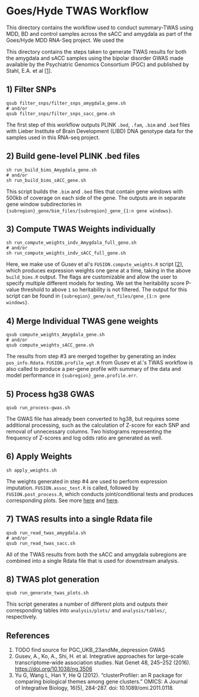 # Goes/Hyde TWAS Workflow

This directory contains the workflow used to conduct summary-TWAS using MDD, BD and control samples across the sACC and amygdala as part of the Goes/Hyde MDD RNA-Seq project. We used the

This directory contains the steps taken to generate TWAS results for both the amygdala and sACC samples using the bipolar disorder GWAS made available by the Psychiatric Genomics Consortium (PGC) and published by Stahl, E.A. et al [[1](#references)].

## 1) Filter SNPs

```
qsub filter_snps/filter_snps_amygdala_gene.sh
# and/or
qsub filter_snps/filter_snps_sacc_gene.sh
```

The first step of this workflow outputs PLINK `.bed`, `.fam`, `.bim` and `.bed` files with Lieber Institute of Brain Development (LIBD) DNA genotype data for the samples used in this RNA-seq project.

## 2) Build gene-level PLINK .bed files
```
sh run_build_bims_Amygdala_gene.sh
# and/or
sh run_build_bims_sACC_gene.sh
```

This script builds the `.bim` and `.bed` files that contain gene windows with 500kb of coverage on each side of the gene. The outputs are in separate gene window subdirectories in `{subregion}_gene/bim_files/{subregion}_gene_{1:n gene windows}`.

## 3) Compute TWAS Weights individually
```
sh run_compute_weights_indv_Amygdala_full_gene.sh
# and/or
sh run_compute_weights_indv_sACC_full_gene.sh
```

Here, we make use of Gusev et al's `FUSION.compute_weights.R` script [[2](#references)], which produces expression weights one gene at a time, taking in the above `build_bims.R` output. The flags are customizable and allow the user to specify multiple different models for testing. We set the heritability score P-value threshold to above `1` so heritability is not filtered. The output for this script can be found in `{subregion}_gene/out_files/gene_{1:n gene windows}`.

## 4) Merge Individual TWAS gene weights
```
qsub compute_weights_Amygdala_gene.sh
# and/or
qsub compute_weights_sACC_gene.sh
```

The results from step #3 are merged together by generating an index `pos_info.Rdata`. `FUSION.profile_wgt.R` from Gusev et al.'s TWAS workflow is also called to produce a per-gene profile with summary of the data and model performance in `{subregion}_gene.profile.err`.

## 5) Process hg38 GWAS
```
qsub run_process-gwas.sh
```

The GWAS file has already been converted to hg38, but requires some additional processing, such as the calculation of Z-score for each SNP and removal of unnecessary columns. Two histograms representing the frequency of Z-scores and log odds ratio are generated as well.

## 6) Apply Weights
```
sh apply_weights.sh
```

The weights generated in step #4 are used to perform expression imputation. `FUSION.assoc_test.R` is called, followed by `FUSION.post_process.R`, which conducts joint/conditional tests and produces corresponding plots. See more [here](http://gusevlab.org/projects/fusion/#typical-analysis-and-output) and [here](http://gusevlab.org/projects/fusion/#jointconditional-tests-and-plots).

## 7) TWAS results into a single Rdata file
```
qsub run_read_twas_amygdala.sh
# and/or
qsub run_read_twas_sacc.sh
```

All of the TWAS results from both the sACC and amygdala subregions are combined into a single Rdata file that is used for downstream analysis.

## 8) TWAS plot generation
```
qsub run_generate_twas_plots.sh
```

This script generates a number of different plots and outputs their corresponding tables into `analysis/plots/` and `analysis/tables/`, respectively.

## References
1. TODO find source for PGC_UKB_23andMe_depression GWAS
2. Gusev, A., Ko, A., Shi, H. et al. Integrative approaches for large-scale transcriptome-wide association studies. Nat Genet 48, 245–252 (2016). https://doi.org/10.1038/ng.3506
3. Yu G, Wang L, Han Y, He Q (2012). “clusterProfiler: an R package for comparing biological themes among gene clusters.” OMICS: A Journal of Integrative Biology, 16(5), 284-287. doi: 10.1089/omi.2011.0118.
